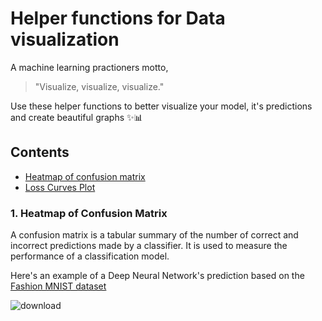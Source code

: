 # Helper functions for Data visualization
A machine learning practioners motto,
> "Visualize, visualize, visualize."



Use these helper functions to better visualize your model, it's predictions and create beautiful graphs ✨📊

## Contents
- [Heatmap of confusion matrix](#1-heatmap-of-confusion-matrix)
- [Loss Curves Plot]()
### 1. Heatmap of Confusion Matrix

A confusion matrix is a tabular summary of the number of correct and incorrect predictions made by a classifier. It is used to measure the performance of a classification model.

Here's an example of a Deep Neural Network's prediction based on the [Fashion MNIST dataset](https://www.tensorflow.org/datasets/catalog/fashion_mnist)


![download](https://user-images.githubusercontent.com/72353689/121006088-1ece3700-c7ae-11eb-884a-120ad7b7a62d.png)


